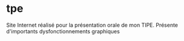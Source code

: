 # tpe
Site Internet réalisé pour la présentation orale de mon TIPE. Présente d'importants dysfonctionnements graphiques
